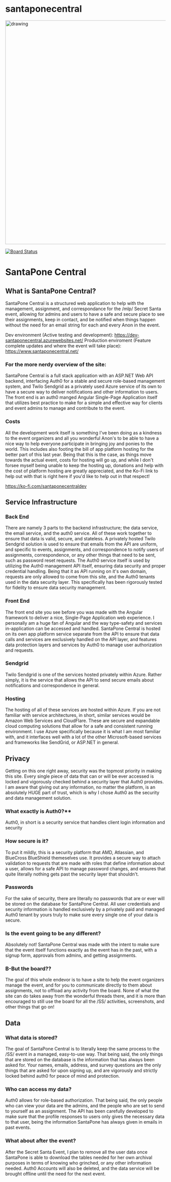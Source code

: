 # santaponecentral

<img src="https://github.com/SantaPoneCentralDev/santaponecentral/blob/48c71564fde41a92363bd6752e71209362a32879/.github/readme%20assets/balconyblitz.png" alt="drawing" width="700"/>

[![Board Status](https://dev.azure.com/santapone/275cd44b-4a45-4978-92cf-c96f59c14bec/73ea5cf8-3ebb-4dba-8c57-95c3427ce42a/_apis/work/boardbadge/f2579203-5dc9-4a6c-8de6-57056d0bb37f)](https://dev.azure.com/santapone/275cd44b-4a45-4978-92cf-c96f59c14bec/_boards/board/t/73ea5cf8-3ebb-4dba-8c57-95c3427ce42a/Microsoft.RequirementCategory)


# SantaPone Central

## What is SantaPone Central?
SantaPone Central is a structured web application to help with the management, assignment, and correspondance for the /mlp/ Secret Santa event, allowing for admins and users to have a safe and secure place to see their assignments, keep in contact, and be notified when things happen without the need for an email string for each and every Anon in the event.

Dev environment (Active testing and development): https://dev-santaponecentral.azurewebsites.net/
Production enviroment (Feature complete updates and where the event will take place): https://www.santaponecentral.net/


### For the more nerdy overview of the site:
SantaPone Central is a full stack application with an ASP.NET Web API backend, interfacing Auth0 for a stable and secure role-based management system, and Twilo Sendgrid as a privately used Azure service of its own to have a secure way to deliver notifications and other information to users. The front end is an auth0 manged Angular Single-Page Application itself that utilizes best practice to make for a simple and effective way for clients and event admins to manage and contribute to the event.

### Costs
All the development work itself is something I've been doing as a kindness to the event organizers and all you wonderful Anon's to be able to have a nice way to help everyone participate in bringing joy and ponies to the world. This includes also footing the bill of app platform hosting for the better part of this last year. Being that this is the case, as things move towards the actual event, costs for hosting will go up, and while I don't forsee myself being unable to keep the hosting up, donations and help with the cost of platform hosting are greatly appreciated, and the Ko-Fi link to help out with that is right here if you'd like to help out in that respect!

https://ko-fi.com/santaponecentraldev

## Service Infrastructure

### Back End
There are namely 3 parts to the backend infrastructure; the data service, the email service, and the auth0 service. All of these work together to ensure that data is valid, secure, and stateless. A privately hosted Twilo Sendgrid solution is used to ensure that emails from the API are uniform, and specific to events, assignments, and correspondence to notify users of assignments, correspondence, or any other things that need to be sent, such as password reset requests. The Auth0 service itself is used by utilizing the Auth0 management API itself, ensuring data security and proper credential handling. Being that it as API running on it's own domain, requests are only allowed to come from this site, and the Auth0 tenants used in the data security layer. This specifically has been rigorously tested for fidelity to ensure data security management.

### Front End
The front end site you see before you was made with the Angular framework to deliver a nice, Single-Page Application web experience. I personally am a huge fan of Angular and the way type-safety and services in-application can be accessed and handled. SantaPone Central is hosted on its own app platform service separate from the API to ensure that data calls and services are exclusively handled on the API layer, and features data protection layers and services by Auth0 to manage user authorization and requests.

### Sendgrid
Twilo Sendgrid is one of the services hosted privately within Azure. Rather simply, it is the service that allows the API to send secure emails about notifications and correspondence in general.

### Hosting
The hosting of all of these services are hosted within Azure. If you are not familiar with service architectures, in short, similar services would be Amazon Web Services and CloudFlare. These are secure and expandable cloud computing solutions that allow for a safe and consistent running environment. I use Azure specifically because it is what I am most familiar with, and it interfaces well with a lot of the other Microsoft-based services and frameworks like SendGrid, or ASP.NET in general.

## Privacy
Getting on this one right away, security was the topmost priority in making this site. Every single piece of data that can or will be ever accessed is locked and vigorously checked behind a security layer that Auth0 provides. I am aware that giving out any information, no matter the platform, is an absolutely HUGE part of trust, which is why I chose Auth0 as the security and data management solution.

### What exactly is Auth0?**
Auth0, in short is a security service that handles client login information and security

### How secure is it?
To put it mildly, this is a security platform that AMD, Atlassian, and BlueCross BlueShield themeselves use. It provides a secure way to attach validation to requests that are made with roles that define information about a user, allows for a safe API to manage password changes, and ensures that quite literally nothing gets past the security layer that shouldn't.

### Passwords
For the sake of security, there are literally no passwords that are or ever will be stored on the database for SantaPone Central. All user credentials and security information is handled exclusively by a privately paid and managed Auth0 tenant by yours truly to make sure every single one of your data is secure.

### Is the event going to be any different?
Absolutely not! SantaPone Central was made with the intent to make sure that the event itself functions exactly as the event has in the past, with a signup form, approvals from admins, and getting assignments.

### B-But the board??
The goal of this whole endevor is to have a site to help the event organizers manage the event, and for you to communicate directly to them about assignments, not to offload any activity from the board. None of what the site can do takes away from the wonderful threads there, and it is more than encouraged to still use the board for all the /SS/ activities, screenshots, and other things that go on!

## Data

### What data is stored?
The goal of SantaPone Central is to literally keep the same process to the /SS/ event in a managed, easy-to-use way. That being said, the only things that are stored on the database is the information that has always been asked for. Your names, emails, address, and survey questions are the only things that are asked for upon signing up, and are vigorously and strictly locked behind auth0 for peace of mind and protection.

### Who can access my data?
Auth0 allows for role-based authorization. That being said, the only people who can view your data are the admins, and the people who are set to send to yourself as an assignment. The API has been carefully developed to make sure that the profile responses to users only gives the necessary data to that user, being the information SantaPone has always given in emails in past events.

### What about after the event?
After the Secret Santa Event, I plan to remove all the user data once SantaPone is able to download the tables needed for her own archival purposes in terms of knowing who grinched, or any other information needed. Auth0 Accounts will also be deleted, and the data service will be brought offline until the need for the next event.

